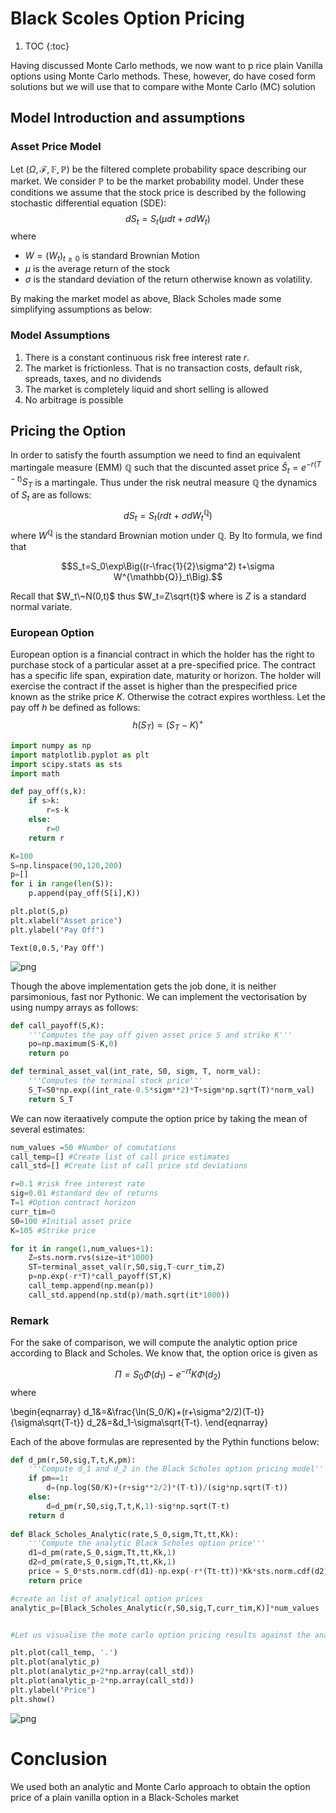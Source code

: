 # Black Scoles Option Pricing
 1. TOC
{:toc}

Having discussed Monte Carlo methods, we now want to p rice plain Vanilla options using Monte Carlo methods. These, however, do have cosed form solutions but we will use that to compare withe Monte Carlo (MC) solution

## Model Introduction and assumptions

### Asset Price Model

Let $(\Omega, \mathcal{F}, \mathbb{F}, \mathbb{P})$ be the filtered complete probability space describing our market. We consider $\mathbb{P}$ to be the market probability model. Under these conditions we assume that the stock price is described by the following stochastic differential equation (SDE):
$$dS_t=S_t(\mu dt+\sigma dW_t)$$ 
where
- $W=(W_t)_{t\geq 0}$ is standard Brownian Motion
- $\mu$ is the average return of the stock
- $\sigma$ is the standard deviation of the return otherwise known as volatility.

By making the market model as above, Black Scholes made some simplifying assumptions as below:

### Model Assumptions

1. There is a constant continuous risk free interest rate $r$.
2. The market is frictionless. That is no transaction costs, default risk, spreads, taxes, and no dividends
3. The market is completely liquid and short selling is allowed
4. No arbitrage is possible

## Pricing the Option

In order to satisfy the fourth assumption we need to find an equivalent martingale measure (EMM) $\mathbb{Q}$ such that the discunted asset price $\hat{S}_t=e^{-r(T-t)}S_T$ is a martingale. Thus under the risk neutral measure $\mathbb{Q}$ the dynamics of ${S}_t$ are as follows:
$$dS_t=S_t(r dt+\sigma dW^{\mathbb{Q}}_t)$$
where $W^{\mathbb{Q}}$ is the standard Brownian motion under ${\mathbb{Q}}$. By Ito formula, we find that

$$S_t=S_0\exp\Big((r-\frac{1}{2}\sigma^2) t+\sigma W^{\mathbb{Q}}_t\Big).$$

Recall that $W_t\~N(0,t)$ thus $W_t=Z\sqrt{t}$ where is $Z$ is a standard normal variate.

### European Option

European option is a financial contract in which the holder has the right to purchase stock of a particular asset at a pre-specified price. The contract has a specific life span, expiration date, maturity or horizon. The holder will exercise the contract if the asset is higher than the prespecified price known as the strike price $K$. Otherwise the cotract expires worthless. Let the pay off $h$ be defined as follows:
$$h(S_T)=(S_T-K)^+$$


```python
import numpy as np
import matplotlib.pyplot as plt
import scipy.stats as sts
import math

def pay_off(s,k):
    if s>k:
        r=s-k
    else:
        r=0
    return r

K=100
S=np.linspace(90,120,200)
p=[]
for i in range(len(S)):
    p.append(pay_off(S[i],K))

plt.plot(S,p)
plt.xlabel("Asset price")
plt.ylabel("Pay Off")
```




    Text(0,0.5,'Pay Off')




![png](images/output_9_1.png)


Though the above implementation gets the job done, it is neither parsimonious, fast nor Pythonic. We can implement the vectorisation by using numpy arrays as follows:


```python
def call_payoff(S,K):
    '''Computes the pay off given asset price S and strike K'''
    po=np.maximum(S-K,0)
    return po

def terminal_asset_val(int_rate, S0, sigm, T, norm_val):
    '''Computes the terminal stock price'''
    S_T=S0*np.exp((int_rate-0.5*sigm**2)*T+sigm*np.sqrt(T)*norm_val)
    return S_T
```

We can now iteraatively compute the option price by taking the mean of several estimates:


```python
num_values =50 #Number of comutations 
call_temp=[] #Create list of call price estimates 
call_std=[] #Create list of call price std deviations

r=0.1 #risk free interest rate
sig=0.01 #standard dev of returns
T=1 #Option contract horizon
curr_tim=0
S0=100 #Initial asset price
K=105 #Strike price

for it in range(1,num_values+1):
    Z=sts.norm.rvs(size=it*1000)
    ST=terminal_asset_val(r,S0,sig,T-curr_tim,Z)
    p=np.exp(-r*T)*call_payoff(ST,K)
    call_temp.append(np.mean(p))
    call_std.append(np.std(p)/math.sqrt(it*1000))
```

### Remark

For the sake of comparison, we will compute the analytic option price according to Black and Scholes. We know that, the option orice is given as 

$$\Pi=S_0\Phi(d_1)-e^{-rt}K\Phi(d_2)$$
where 

\begin{eqnarray}
d_1&=&\frac{\ln(S_0/K)+(r+\sigma^2/2)(T-t)}{\sigma\sqrt{T-t}}
d_2&=&d_1-\sigma\sqrt{T-t}.
\end{eqnarray}

Each of the above formulas are represented by the Pythin functions below:


```python
def d_pm(r,S0,sig,T,t,K,pm):
    '''Compute d_1 and d_2 in the Black Scholes option pricing model'''
    if pm==1:
        d=(np.log(S0/K)+(r+sig**2/2)*(T-t))/(sig*np.sqrt(T-t))
    else:
        d=d_pm(r,S0,sig,T,t,K,1)-sig*np.sqrt(T-t)
    return d
    
def Black_Scholes_Analytic(rate,S_0,sigm,Tt,tt,Kk):
    '''Compute the analytic Black Scholes option price'''
    d1=d_pm(rate,S_0,sigm,Tt,tt,Kk,1)
    d2=d_pm(rate,S_0,sigm,Tt,tt,Kk,1)
    price = S_0*sts.norm.cdf(d1)-np.exp(-r*(Tt-tt))*Kk*sts.norm.cdf(d2)
    return price

#create an list of analytical option prices
analytic_p=[Black_Scholes_Analytic(r,S0,sig,T,curr_tim,K)]*num_values


#Let us visualise the mote carlo option pricing results against the analytic results

plt.plot(call_temp, '.')
plt.plot(analytic_p)
plt.plot(analytic_p+2*np.array(call_std))
plt.plot(analytic_p-2*np.array(call_std))
plt.ylabel("Price")
plt.show()
```


![png](images/output_15_0.png)


# Conclusion

We used both an analytic and Monte Carlo approach to obtain the option price of a plain vanilla option in a Black-Scholes market 
